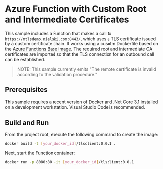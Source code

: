 # Azure Function with Custom Root and Intermediate Certificates

This sample includes a Function that makes a call to `https://mtlsdemo.nielski.com:8443/`, which uses a TLS certificate issued by a custom certificate chain. It works using a cusotm Dockerfile based on the [Azure Functions Base image](https://hub.docker.com/_/microsoft-azure-functions-base?tab=description). The required root and intermediate CA certificates are imported so that the TLS connection for an outbound call can be established.

> NOTE: This sample currently emits "The remote certificate is invalid according to the validation procedure."

## Prerequisites

This sample requires a recent version of Docker and .Net Core 3.1 installed on a development workstation. Visual Studio Code is recommended.

## Build and Run

From the project root, execute the following command to create the image:

```bash
docker build -t [your_docker_id]/tlsclient:0.0.1 .
```

Next, start the Function container:

```bash
docker run -p 8080:80 -it [your_docker_id]/tlsclient:0.0.1
```
